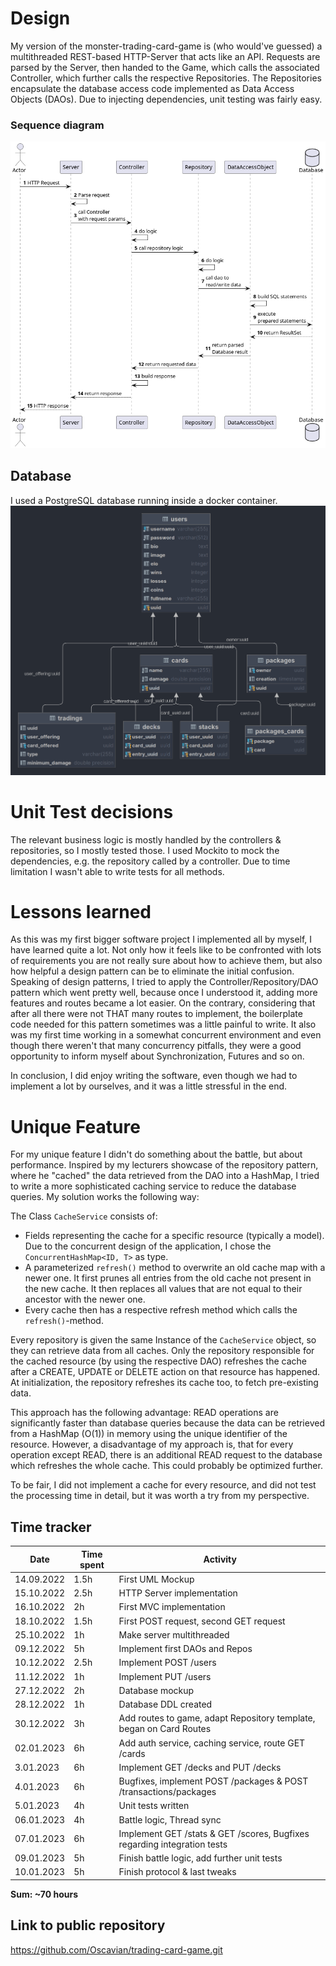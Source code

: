 # Design
My version of the monster-trading-card-game is (who would've guessed) a multithreaded REST-based HTTP-Server that acts like an API.
Requests are parsed by the Server, then handed to the Game, which calls the associated Controller, which further calls the respective Repositories.
The Repositories encapsulate the database access code implemented as Data Access Objects (DAOs).
Due to injecting dependencies, unit testing was fairly easy.

### Sequence diagram

![Sequence Diagram](sequence.png)

## Database

I used a PostgreSQL database running inside a docker container.
![Database Design](../db/relations.png)

# Unit Test decisions

The relevant business logic is mostly handled by the controllers & repositories, so I mostly tested those.
I used Mockito to mock the dependencies, e.g. the repository called by a controller.
Due to time limitation I wasn't able to write tests for all methods.

# Lessons learned

As this was my first bigger software project I implemented all by myself, I have learned quite a lot.
Not only how it feels like to be confronted with lots of requirements you are not really sure about how to achieve them,
but also how helpful a design pattern can be to eliminate the initial confusion.
Speaking of design patterns, I tried to apply the Controller/Repository/DAO pattern which went pretty well, because once I understood it, adding more features and routes became a lot easier.
On the contrary, considering that after all there were not THAT many routes to implement, the boilerplate code needed for this pattern sometimes was a little painful to write.
It also was my first time working in a somewhat concurrent environment and even though there weren't that many concurrency pitfalls, they were a good opportunity to inform myself about Synchronization, Futures and so on.

In conclusion, I did enjoy writing the software, even though we had to implement a lot by ourselves, and it was a little stressful in the end.

# Unique Feature

For my unique feature I didn't do something about the battle, but about performance.
Inspired by my lecturers showcase of the repository pattern, where he "cached" the data retrieved from the DAO into a HashMap, I tried to write a more sophisticated caching service to reduce the database queries.
My solution works the following way:


The Class `CacheService` consists of:
* Fields representing the cache for a specific resource (typically a model). Due to the concurrent design of the application, I chose the `ConcurrentHashMap<ID, T>` as type. 
* A parameterized `refresh()` method to overwrite an old cache map with a newer one. It first prunes all entries from the old cache not present in the new cache. It then replaces all values that are not equal to their ancestor with the newer one.
* Every cache then has a respective refresh method which calls the `refresh()`-method.

Every repository is given the same Instance of the `CacheService` object, so they can retrieve data from all caches.
Only the repository responsible for the cached resource (by using the respective DAO) refreshes the cache after a CREATE, UPDATE or DELETE action on that resource has happened. At initialization, the repository refreshes its cache too, to fetch pre-existing data.

This approach has the following advantage: READ operations are significantly faster than database queries because the data can be retrieved from a HashMap (O(1)) in memory using the unique identifier of the resource.
However, a disadvantage of my approach is, that for every operation except READ, there is an additional READ request to the database which refreshes the whole cache. This could probably be optimized further.

To be fair, I did not implement a cache for every resource, and did not test the processing time in detail, but it was worth a try from my perspective.


## Time tracker
| Date       | Time spent | Activity                                                                 |
|------------|------------|--------------------------------------------------------------------------|
| 14.09.2022 | 1.5h       | First UML Mockup                                                         |
| 15.10.2022 | 2.5h       | HTTP Server implementation                                               |
| 16.10.2022 | 2h         | First MVC implementation                                                 |
 | 18.10.2022 | 1.5h       | First POST request, second GET request                                   |
| 25.10.2022 | 1h         | Make server multithreaded                                                |
| 09.12.2022 | 5h         | Implement first DAOs and Repos                                           |
| 10.12.2022 | 2.5h       | Implement POST /users                                                    |
| 11.12.2022 | 1h         | Implement PUT /users                                                     |
| 27.12.2022 | 2h         | Database mockup                                                          |
| 28.12.2022 | 1h         | Database DDL created                                                     |
| 30.12.2022 | 3h         | Add routes to game, adapt Repository template, began on Card Routes      |
| 02.01.2023 | 6h         | Add auth service, caching service, route GET /cards                      |
| 3.01.2023  | 6h         | Implement GET /decks and PUT /decks                                      |
| 4.01.2023  | 6h         | Bugfixes, implement POST /packages & POST /transactions/packages         |
| 5.01.2023  | 4h         | Unit tests written                                                       |
| 06.01.2023 | 4h         | Battle logic, Thread sync                                                |
| 07.01.2023 | 6h         | Implement GET /stats & GET /scores, Bugfixes regarding integration tests |
| 09.01.2023 | 5h         | Finish battle logic, add further unit tests                              | 
| 10.01.2023 | 5h         | Finish protocol & last tweaks                                            |

**Sum: ~70 hours**

## Link to public repository

https://github.com/Oscavian/trading-card-game.git